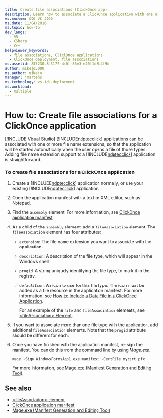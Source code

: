 ```yaml
---
title: Create file associations (ClickOnce app)
description: Learn how to associate a ClickOnce application with one or more file name extensions, so that the application starts when the user opens such a file.
ms.custom: SEO-VS-2020
ms.date: 11/04/2016
ms.topic: how-to
dev_langs: 
  - VB
  - CSharp
  - C++
helpviewer_keywords: 
  - file associations, ClickOnce applications
  - ClickOnce deployment, file associations
ms.assetid: 835230c8-3177-440f-85e3-e40f1d8b4f9d
author: mikejo5000
ms.author: mikejo
manager: jmartens
ms.technology: vs-ide-deployment
ms.workload: 
  - multiple
---
```

# How to: Create file associations for a ClickOnce application

 [!INCLUDE [Visual Studio](~/includes/applies-to-version/vs-not-mac.md)]
[!INCLUDE[ndptecclick](../deployment/includes/ndptecclick_md.md)] applications can be associated with one or more file name extensions, so that the application will be started automatically when the user opens a file of those types. Adding file name extension support to a [!INCLUDE[ndptecclick](../deployment/includes/ndptecclick_md.md)] application is straightforward.

### To create file associations for a ClickOnce application

1. Create a [!INCLUDE[ndptecclick](../deployment/includes/ndptecclick_md.md)] application normally, or use your existing [!INCLUDE[ndptecclick](../deployment/includes/ndptecclick_md.md)] application.

2. Open the application manifest with a text or XML editor, such as Notepad.

3. Find the `assembly` element. For more information, see [ClickOnce application manifest](../deployment/clickonce-application-manifest.md).

4. As a child of the `assembly` element, add a `fileAssociation` element. The `fileAssociation` element has four attributes:

   - `extension`: The file name extension you want to associate with the application.

   - `description`: A description of the file type, which will appear in the Windows shell.

   - `progid`: A string uniquely identifying the file type, to mark it in the registry.

   - `defaultIcon`: An icon to use for this file type. The icon must be added as a file resource in the application manifest. For more information, see [How to: Include a Data File in a ClickOnce Application](../deployment/how-to-include-a-data-file-in-a-clickonce-application.md).

     For an example of the `file` and `fileAssociation` elements, see [\<fileAssociation> Element](../deployment/fileassociation-element-clickonce-application.md).

5. If you want to associate more than one file type with the application, add additional `fileAssociation` elements. Note that the `progid` attribute should be different for each.

6. Once you have finished with the application manifest, re-sign the manifest. You can do this from the command line by using *Mage.exe*.

    `mage -Sign WindowsFormsApp1.exe.manifest -CertFile mycert.pfx`

    For more information, see [Mage.exe (Manifest Generation and Editing Tool)](/dotnet/framework/tools/mage-exe-manifest-generation-and-editing-tool).

## See also
- [\<fileAssociation> element](../deployment/fileassociation-element-clickonce-application.md)
- [ClickOnce application manifest](../deployment/clickonce-application-manifest.md)
- [Mage.exe (Manifest Generation and Editing Tool)](/dotnet/framework/tools/mage-exe-manifest-generation-and-editing-tool)